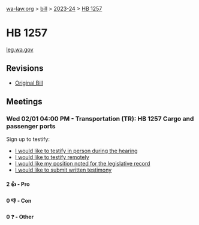 [wa-law.org](/) > [bill](/bill/) > [2023-24](/bill/2023-24/) > [HB 1257](/bill/2023-24/hb/1257/)

# HB 1257
[leg.wa.gov](https://app.leg.wa.gov/billsummary?BillNumber=1257&Year=2023&Initiative=false)

## Revisions
* [Original Bill](1/)

## Meetings
### Wed 02/01 04:00 PM - Transportation (TR): HB 1257 Cargo and passenger ports
Sign up to testify:
* [I would like to testify in person during the hearing](https://app.leg.wa.gov/csi/Testifier/Add?chamber=House&mId=30612&aId=150346&caId=21013&tId=1)
* [I would like to testify remotely](https://app.leg.wa.gov/csi/Testifier/Add?chamber=House&mId=30612&aId=150346&caId=21013&tId=2)
* [I would like my position noted for the legislative record](https://app.leg.wa.gov/csi/Testifier/Add?chamber=House&mId=30612&aId=150346&caId=21013&tId=3)
* [I would like to submit written testimony](https://app.leg.wa.gov/csi/Testifier/Add?chamber=House&mId=30612&aId=150346&caId=21013&tId=4)

#### 2 👍 - Pro

#### 0 👎 - Con

#### 0 ❓ - Other
